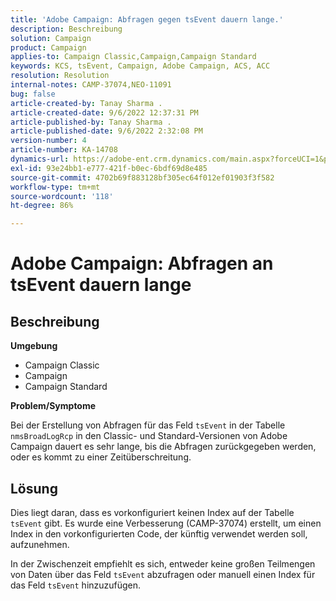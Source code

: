 ```yaml
---
title: 'Adobe Campaign: Abfragen gegen tsEvent dauern lange.'
description: Beschreibung
solution: Campaign
product: Campaign
applies-to: Campaign Classic,Campaign,Campaign Standard
keywords: KCS, tsEvent, Campaign, Adobe Campaign, ACS, ACC
resolution: Resolution
internal-notes: CAMP-37074,NEO-11091
bug: false
article-created-by: Tanay Sharma .
article-created-date: 9/6/2022 12:37:31 PM
article-published-by: Tanay Sharma .
article-published-date: 9/6/2022 2:32:08 PM
version-number: 4
article-number: KA-14708
dynamics-url: https://adobe-ent.crm.dynamics.com/main.aspx?forceUCI=1&pagetype=entityrecord&etn=knowledgearticle&id=a03690ab-e02d-ed11-9db1-002248086735
exl-id: 93e24bb1-e777-421f-b0ec-6bdf69d8e485
source-git-commit: 4702b69f883128bf305ec64f012ef01903f3f582
workflow-type: tm+mt
source-wordcount: '118'
ht-degree: 86%

---
```


# Adobe Campaign: Abfragen an tsEvent dauern lange

## Beschreibung


<b>Umgebung</b>

- Campaign Classic
- Campaign
- Campaign Standard




<b>Problem/Symptome</b>

Bei der Erstellung von Abfragen für das Feld `tsEvent` in der Tabelle `nmsBroadLogRcp` in den Classic- und Standard-Versionen von Adobe Campaign dauert es sehr lange, bis die Abfragen zurückgegeben werden, oder es kommt zu einer Zeitüberschreitung.


## Lösung


Dies liegt daran, dass es vorkonfiguriert keinen Index auf der Tabelle `tsEvent` gibt. Es wurde eine Verbesserung (CAMP-37074) erstellt, um einen Index in den vorkonfigurierten Code, der künftig verwendet werden soll, aufzunehmen.

In der Zwischenzeit empfiehlt es sich, entweder keine großen Teilmengen von Daten über das Feld `tsEvent` abzufragen oder manuell einen Index für das Feld `tsEvent` hinzuzufügen.

